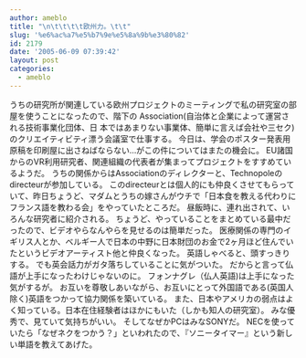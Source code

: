 ```yaml
---
author: ameblo
title: "\n\t\t\t\t欧州力。\t\t"
slug: '%e6%ac%a7%e5%b7%9e%e5%8a%9b%e3%80%82'
id: 2179
date: '2005-06-09 07:39:42'
layout: post
categories:
  - ameblo
---
```


うちの研究所が関連している欧州プロジェクトのミーティングで私の研究室の部屋を使うことになったので、階下の Association(自治体と企業によって運営される技術事業化団体、日 本ではあまりない事業体、簡単に言えば会社や三セク)のクリエイティビティ漂う会議室で仕事する。 今日は、学会のポスター発表用原稿を印刷屋に出さねばならない…がこの件についてはまたの機会に。 EU諸国からのVR利用研究者、関連組織の代表者が集まってプロジェクトをすすめているようだ。 うちの関係からはAssociationのディレクターと、Technopoleのdirecteurが参加している。 このdirecteurとは個人的にも仲良くさせてもらっていて、昨日ちょうど、マダムとうちの嫁さんがウチで「日本食を教える代わりにフランス語を教わる会」をやっていたところだ。 昼飯時に、連れ出されて、いろんな研究者に紹介される。 ちょうど、やっていることをまとめている最中だったので、ビデオやらなんやらを見せるのは簡単だった。 医療関係の専門のイギリス人とか、ベルギー人で日本の中野に日本財団のお金で2ヶ月ほど住んでいたというビデオアーティスト他と仲良くなった。 英語しゃべると、頭すっきりする。 でも英会話力がガタ落ちしていることに気がついた。 だからと言って仏語が上手になったわけじゃないのに。 フォンナグレ（仏人英語)は上手になった気がするが。 お互いを尊敬しあいながら、お互いにとって外国語である(英国人除く)英語をつかって協力関係を築いている。 また、日本やアメリカの弱点はよく知っている。日本在住経験者はほかにもいた（しかも知人の研究室）。 みな優秀で、見ていて気持ちがいい。 そしてなぜかPCはみなSONYだ。 NECを使っていたら「なぜネクをつかう？」といわれたので、『ソニータイマー』という新しい単語を教えてあげた。